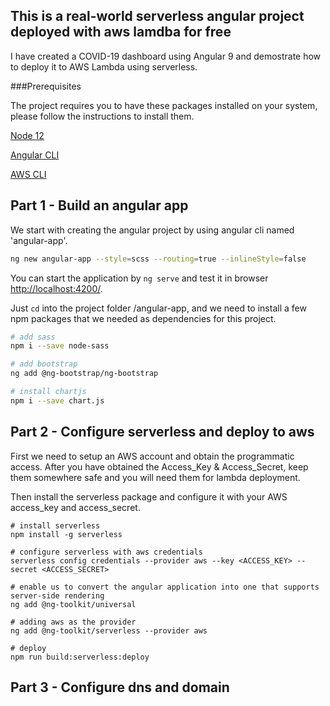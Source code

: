 ## This is a real-world serverless angular project deployed with aws lamdba for free

I have created a COVID-19 dashboard using Angular 9 and demostrate how to deploy it to AWS Lambda using serverless.

###Prerequisites

The project requires you to have these packages installed on your system, please follow the instructions to install them.

[Node 12](https://nodejs.org/en/download)

[Angular CLI](https://cli.angular.io/)

[AWS CLI](https://docs.aws.amazon.com/cli/latest/userguide/cli-chap-install.html)


Part 1 - Build an angular app
------

We start with creating the angular project by using angular cli named 'angular-app'.

```bash
ng new angular-app --style=scss --routing=true --inlineStyle=false
```

You can start the application by `ng serve` and test it in browser [http://localhost:4200/](http://localhost:4200/).

Just `cd` into the project folder /angular-app, and we need to install a few npm packages that we needed as dependencies for this project.

```bash
# add sass
npm i --save node-sass

# add bootstrap
ng add @ng-bootstrap/ng-bootstrap

# install chartjs
npm i --save chart.js

```

Part 2 - Configure serverless and deploy to aws 
-----

First we need to setup an AWS account and obtain the programmatic access. After you have obtained the Access_Key & Access_Secret, keep them somewhere safe and you will need them for lambda deployment. 

Then install the serverless package and configure it with your AWS access_key and access_secret.

```
# install serverless
npm install -g serverless

# configure serverless with aws credentials
serverless config credentials --provider aws --key <ACCESS_KEY> --secret <ACCESS_SECRET>

# enable us to convert the angular application into one that supports server-side rendering
ng add @ng-toolkit/universal

# adding aws as the provider
ng add @ng-toolkit/serverless --provider aws

# deploy
npm run build:serverless:deploy
```

Part 3 - Configure dns and domain
------


